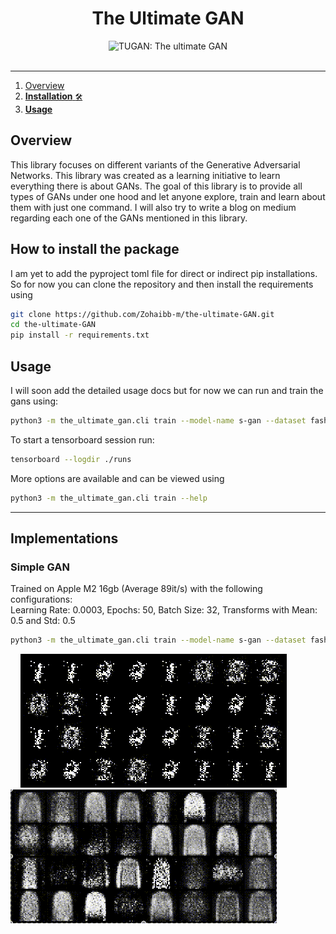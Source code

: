 <div align="center">

# The Ultimate GAN

<img width="61.8%" alt="TUGAN: The ultimate GAN" src="https://media.licdn.com/dms/image/D4D12AQFcqXuUKAq68g/article-cover_image-shrink_600_2000/0/1686287661420?e=2147483647&v=beta&t=rgvuNTarPWthtcPydVAfkFpI4Jkr9L6Ed_tkF2PnNiE">

<br>
</br>

</div>

---

1. [Overview](#overview)
2. [**Installation** `🛠️`](#how-to-install-the-package)
3. [**Usage**](#usage)

## Overview

This library focuses on different variants of the Generative Adversarial Networks. This library was created as a learning initiative to learn everything there is about GANs. The goal of this library is to provide all types of GANs under one hood and let anyone explore, train and learn about them with just one command. I will also try to write a blog on medium regarding each one of the GANs mentioned in this library.

## How to install the package
I am yet to add the pyproject toml file for direct or indirect pip installations. So for now you can clone the repository and then install the requirements using
```bash
git clone https://github.com/Zohaibb-m/the-ultimate-GAN.git
cd the-ultimate-GAN
pip install -r requirements.txt
```

## Usage
I will soon add the detailed usage docs but for now we can run and train the gans using:

```bash
python3 -m the_ultimate_gan.cli train --model-name s-gan --dataset fashion-mnist --learning-rate 0.0003
```

To start a tensorboard session run:
```bash
tensorboard --logdir ./runs
```

More options are available and can be viewed using
```bash
python3 -m the_ultimate_gan.cli train --help
```
<hr>

## Implementations

### Simple GAN
Trained on Apple M2 16gb (Average 89it/s) with the following configurations:</br>
Learning Rate: 0.0003, Epochs: 50, Batch Size: 32, Transforms with Mean: 0.5 and Std: 0.5
```bash
python3 -m the_ultimate_gan.cli train --model-name s-gan --dataset fashion-mnist -rt
```
<p> &nbsp &nbsp <img src="assets/sgan-mnist.gif" > &nbsp &nbsp <img src="assets/sgan-fashion-mnist.gif" > </p>
